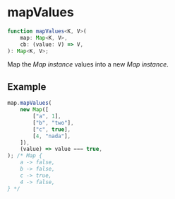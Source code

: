 # mapValues

```ts
function mapValues<K, V>(
    map: Map<K, V>,
    cb: (value: V) => V,
): Map<K, V>;
```

Map the _Map instance_ values into a new _Map instance_.

## Example

```ts
map.mapValues(
    new Map([
        ["a", 1],
        ["b", "two"],
        ["c", true],
        [4, "nada"],
    ]),
    (value) => value === true,
); /* Map {
    a -> false,
    b -> false,
    c -> true,
    4 -> false,
} */
```
